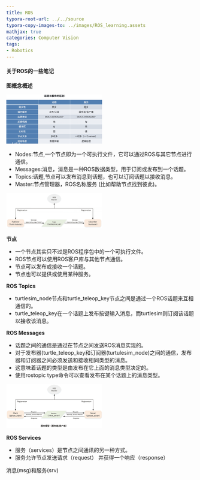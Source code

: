 ```yaml
---
title: ROS
typora-root-url: ../../source
typora-copy-images-to: ../images/ROS_learning.assets
mathjax: true
categories: Computer Vision
tags:
- Robotics
---
```


#### 关于ROS的一些笔记

**图概念概述**

<!--more-->

<img src="/images/ROS_learning.assets/image-20201105192111214.png" alt="image-20201105192111214" style="zoom: 25%;" />

- Nodes:节点,一个节点即为一个可执行文件，它可以通过ROS与其它节点进行通信。
- Messages:消息，消息是一种ROS数据类型，用于订阅或发布到一个话题。
- Topics:话题,节点可以发布消息到话题，也可以订阅话题以接收消息。
- Master:节点管理器，ROS名称服务 (比如帮助节点找到彼此)。

<img src="/images/ROS_learning.assets/image-20201105215222061.png" alt="image-20201105215222061" style="zoom:25%;" />

**节点**

- 一个节点其实只不过是ROS程序包中的一个可执行文件。
- ROS节点可以使用ROS客户库与其他节点通信。
- 节点可以发布或接收一个话题。
- 节点也可以提供或使用某种服务。

**ROS Topics**

- turtlesim_node节点和turtle_teleop_key节点之间是通过一个ROS话题来互相通信的。
- turtle_teleop_key在一个话题上发布按键输入消息，而turtlesim则订阅该话题以接收该消息。

**ROS Messages**

- 话题之间的通信是通过在节点之间发送ROS消息实现的。
- 对于发布器(turtle_teleop_key和订阅器(turtulesim_node)之间的通信，发布器和订阅器之间必须发送和接收相同类型的消息。
- 这意味着话题的类型是由发布在它上面的消息类型决定的。
- 使用rostopic type命令可以查看发布在某个话题上的消息类型。

<img src="/images/ROS_learning.assets/image-20201105215111887.png" alt="image-20201105215111887" style="zoom:25%;" />

**ROS Services**

- 服务（services）是节点之间通讯的另一种方式。
- 服务允许节点发送请求（request） 并获得一个响应（response）

消息(msg)和服务(srv)